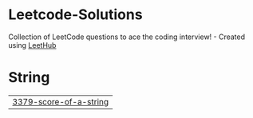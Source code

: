 # Leetcode-Solutions
Collection of LeetCode questions to ace the coding interview! - Created using [LeetHub](https://github.com/QasimWani/LeetHub)


# String
|  |
| ------- |
| [3379-score-of-a-string](https://github.com/smaranikamondal/Leetcode-Solutions/tree/master/3379-score-of-a-string) |
